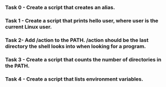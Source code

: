### Task 0 - Create a script that creates an alias.
### Task 1 - Create a script that prints hello user, where user is the current Linux user.
### Task 2- Add /action to the PATH. /action should be the last directory the shell looks into when looking for a program.
### Task 3 - Create a script that counts the number of directories in the PATH.
### Task 4 - Create a script that lists environment variables.
